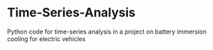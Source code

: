 # Time-Series-Analysis
Python code for time-series analysis in a project on battery immersion cooling for electric vehicles
